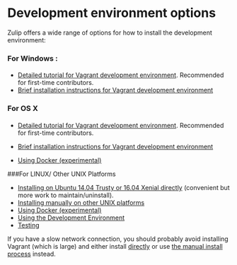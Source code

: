 # Development environment options

Zulip offers a wide range of options for how to install the
development environment:


### For Windows  : 
#### 
* [Detailed tutorial for Vagrant development environment](dev-env-first-time-contributors.html).  Recommended for first-time contributors.
* [Brief installation instructions for Vagrant development environment](brief-install-vagrant-dev.html)
 

### For OS X
#### 
* [Detailed tutorial for Vagrant development environment](dev-env-first-time-contributors.html).  Recommended for first-time contributors.
* [Brief installation instructions for Vagrant development environment](brief-install-vagrant-dev.html)
 
* [Using Docker (experimental)](install-docker-dev.html)
 

###For LINUX/ Other UNIX Platforms

 *  [Installing on Ubuntu 14.04 Trusty or 16.04 Xenial directly](install-ubuntu-without-vagrant-dev.html) (convenient but more work to maintain/uninstall).
 * [Installing manually on other UNIX platforms](install-generic-unix-dev.html)
 * [Using Docker (experimental)](install-docker-dev.html)
 * [Using the Development Environment](using-dev-environment.html)
 * [Testing](testing.html)

If you have a slow network connection, you should probably avoid
installing Vagrant (which is large) and either install
[directly](install-ubuntu-without-vagrant-dev.html) or use [the manual
install process](install-generic-unix-dev.html) instead.
